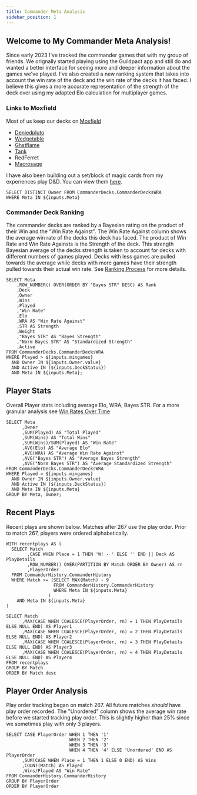 ```yaml
---
title: Commander Meta Analysis
sidebar_position: 1
---
```


## Welcome to My Commander Meta Analysis!
Since early 2023 I've tracked the commander games that with my group of friends. We orignally started playing using the Guildpact app and still do and wanted a better interface for seeing more and deeper information about the games we've played. I've also created a new ranking system that takes into account the win rate of the deck and the win rate of the decks it has faced. I believe this gives a more accurate representation of the strength of the deck over using my adapted Elo calculation for multiplayer games.

### Links to Moxfield
Most of us keep our decks on [Moxfield](https://www,moxfield.com) 
  - [Deniedpluto](https://www.moxfield.com/users/Deniedpluto)
  - [Wedgetable](https://www.moxfield.com/users/Wedgetable)
  - [Ghstflame](https://www.moxfield.com/users/Ghstflame)
  - [Tank](https://moxfield.com/users/T4nk09)
  - RedFerret
  - [Macrosage](https://www.moxfield.com/users/Macrosage)

I have also been building out a set/block of magic cards from my experiences play D&D. You can view them [here](https://deniedpluto.github.io/).

```Owners
SELECT DISTINCT Owner FROM CommanderDecks.CommanderDecksWRA
WHERE Meta IN ${inputs.Meta}
```
<ButtonGroup name=Meta>
    <ButtonGroupItem valueLabel="All" value="('BMT', 'SevensOnly')"/>
    <ButtonGroupItem valueLabel="Bigly Magic Time" value="('BMT')" default/>
    <ButtonGroupItem valueLabel="7's Only" value="('SevensOnly')"/>
</ButtonGroup>
<Dropdown data={Owners} 
    name=Owner 
    value=Owner
    multiple = true
    selectAllByDefault=true
/>
<ButtonGroup name=DeckStatus>
    <ButtonGroupItem valueLabel="All" value="0,1" default/>
    <ButtonGroupItem valueLabel="Active" value="1" />
    <ButtonGroupItem valueLabel="Inactive" value="0"/>
</ButtonGroup>
<Slider
    title="Minimum Games" 
    name=mingames
    min=0
    max=10
    size=large
/>

### Commander Deck Ranking
   The commander decks are ranked by a Bayesian rating on the product of their Win and the "Win Rate Against". The Win Rate Against column shows the average win rate of the decks this deck has faced. The product of Win Rate and Win Rate Againsts is the Strength of the deck. This strength Bayesian average of the decks strength is taken to account for decks with different numbers of games played. Decks with less games are pulled towards the average while decks with more games have their strength pulled towards their actual win rate. See [Ranking Process](../RankingProcess) for more details.

```CommanderDecks
SELECT Meta
    ,ROW_NUMBER() OVER(ORDER BY "Bayes STR" DESC) AS Rank
    ,Deck
    ,Owner
    ,Wins
    ,Played
    ,"Win Rate"
    ,Elo
    ,WRA AS "Win Rate Against"
    ,STR AS Strength
    ,Weight
    ,"Bayes STR" AS "Bayes Strength"
    ,"Norm Bayes STR" AS "Standardized Strength"
    ,Active
FROM CommanderDecks.CommanderDecksWRA
WHERE Played > ${inputs.mingames}
  AND Owner IN ${inputs.Owner.value}
  AND Active IN (${inputs.DeckStatus})
  AND Meta IN ${inputs.Meta};
```
<DataTable data={CommanderDecks} search=true>
    <Column id=Meta/>
    <Column id=Rank/>
    <Column id=Deck/>
    <Column id=Owner/>
    <Column id=Played/>
    <Column id=Wins/>
    <Column id="Win Rate" fmt = "##.0%"/>
    <Column id=Elo/>
    <Column id="Win Rate Against" fmt = "##.0%"/>
    <Column id=Weight/>
    <Column id="Bayes Strength"/>
    <Column id="Standardized Strength" fmt = "#.0"/>
    <Column id=Active/>
</DataTable>

## Player Stats
Overall Player stats including average Elo, WRA, Bayes STR. For a more granular analysis see [Win Rates Over Time](../WinRateoverTime)

```PlayerStats
SELECT Meta
      ,Owner
      ,SUM(Played) AS "Total Played"
      ,SUM(Wins) AS "Total Wins"
      ,SUM(Wins)/SUM(Played) AS "Win Rate"
      ,AVG(Elo) AS "Average Elo"
      ,AVG(WRA) AS "Average Win Rate Against"
      ,AVG("Bayes STR") AS "Average Bayes Strength"
      ,AVG("Norm Bayes STR") AS "Average Standardized Strength"
FROM CommanderDecks.CommanderDecksWRA
WHERE Played > ${inputs.mingames}
  AND Owner IN ${inputs.Owner.value}
  AND Active IN (${inputs.DeckStatus})
  AND Meta IN ${inputs.Meta}
GROUP BY Meta, Owner;
```

<DataTable data={PlayerStats} search=true>
    <Column id=Meta/>
    <Column id=Owner/>
    <Column id="Total Played"/>
    <Column id="Total Wins"/>
    <Column id="Win Rate" fmt = "##.0%"/>
    <Column id="Average Elo"/>
    <Column id="Average Win Rate Against" fmt = "##.0%"/>
    <Column id="Average Bayes Strength"/>
    <Column id="Average Standardized Strength" fmt = "#.0"/>
</DataTable>

## Recent Plays

Recent plays are shown below. Matches after 267 use the play order. Prior to match 267, players were ordered alphabetically.

```RecentPlays
WITH recentplays AS (
  SELECT Match
        ,CASE WHEN Place = 1 THEN 'W! - ' ELSE '' END || Deck AS PlayDetails
        ,ROW_NUMBER() OVER(PARTITION BY Match ORDER BY Owner) AS rn
        ,PlayerOrder
  FROM CommanderHistory.CommanderHistory
  WHERE Match >= (SELECT MAX(Match) - 9 
                  FROM CommanderHistory.CommanderHistory 
                  WHERE Meta IN ${inputs.Meta}
                )
    AND Meta IN ${inputs.Meta}
)

SELECT Match
      ,MAX(CASE WHEN COALESCE(PlayerOrder, rn) = 1 THEN PlayDetails ELSE NULL END) AS Player1
      ,MAX(CASE WHEN COALESCE(PlayerOrder, rn) = 2 THEN PlayDetails ELSE NULL END) AS Player2
      ,MAX(CASE WHEN COALESCE(PlayerOrder, rn) = 3 THEN PlayDetails ELSE NULL END) AS Player3
      ,MAX(CASE WHEN COALESCE(PlayerOrder, rn) = 4 THEN PlayDetails ELSE NULL END) AS Player4
FROM recentplays
GROUP BY Match
ORDER BY Match desc
```

<DataTable data={RecentPlays}>
    <Column id="Match"/>
    <Column id="Player1"/>
    <Column id="Player2"/>
    <Column id="Player3"/>
    <Column id="Player4"/>
</DataTable>

## Player Order Analysis

Play order tracking began on match 267. All future matches *should* have play order recorded. The "Unordered" column shows the average win rate before we started tracking play order. This is slightly higher than 25% since we sometimes play with only 3 players.

```PlayOrder
SELECT CASE PlayerOrder WHEN 1 THEN '1'
                        WHEN 2 THEN '2'
                        WHEN 3 THEN '3'
                        WHEN 4 THEN '4' ELSE 'Unordered' END AS PlayerOrder
      ,SUM(CASE WHEN Place = 1 THEN 1 ELSE 0 END) AS Wins
      ,COUNT(Match) AS Played
      ,Wins/Played AS "Win Rate"
FROM CommanderHistory.CommanderHistory
GROUP BY PlayerOrder
ORDER BY PlayerOrder
```

<BarChart data={PlayOrder}
    x=PlayerOrder
    y="Win Rate"
    yGridlines=false
    yAxisLabels=false
    labelFmt="##%"
    labels=true
    >
    <ReferenceLine y=.25 label="Expected Win Rate"/>
</BarChart>